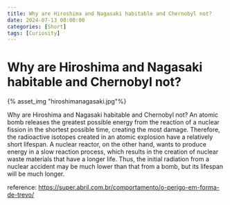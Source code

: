 ```yaml
---
title: Why are Hiroshima and Nagasaki habitable and Chernobyl not?
date: 2024-07-13 00:00:00
categories: [Short]
tags: [Curiosity]
---
```


# Why are Hiroshima and Nagasaki habitable and Chernobyl not?

{% asset_img "hiroshimanagasaki.jpg"%}

Why are Hiroshima and Nagasaki habitable and Chernobyl not? An atomic bomb releases the greatest possible energy from the reaction of a nuclear fission in the shortest possible time, creating the most damage. Therefore, the radioactive isotopes created in an atomic explosion have a relatively short lifespan. A nuclear reactor, on the other hand, wants to produce energy in a slow reaction process, which results in the creation of nuclear waste materials that have a longer life. Thus, the initial radiation from a nuclear accident may be much lower than that from a bomb, but its lifespan will be much longer.

reference: https://super.abril.com.br/comportamento/o-perigo-em-forma-de-trevo/
